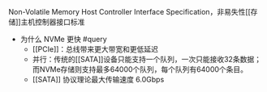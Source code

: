 Non-Volatile Memory Host Controller Interface Specification，非易失性[[存储]]主机控制器接口标准

- 为什么 NVMe 更快 #query 
	- [[PCIe]]：总线带来更大带宽和更低延迟
	- 并行：传统的[[SATA]]设备只能支持一个队列，一次只能接收32条数据；而NVMe存储则支持最多64000个队列，每个队列有64000个条目。
	- [[SATA]] 协议理论最大传输速度 6.0Gbps